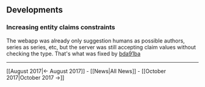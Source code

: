 <!-- LANG:EN, title="August 2017"-->
 
## Developments
### Increasing entity claims constraints
  The webapp was already only suggestion humans as possible authors, series as series, etc, but the server was still accepting claim values without checking the type. That's what was fixed by [bda91ba](https://github.com/inventaire/inventaire/commit/bda91ba5c3344ba1f8d0a1a0608685f7ec6759a6)
 
<hr>

[[August 2017|← August 2017]] - [[News|All News]] - [[October 2017|October 2017 →]]